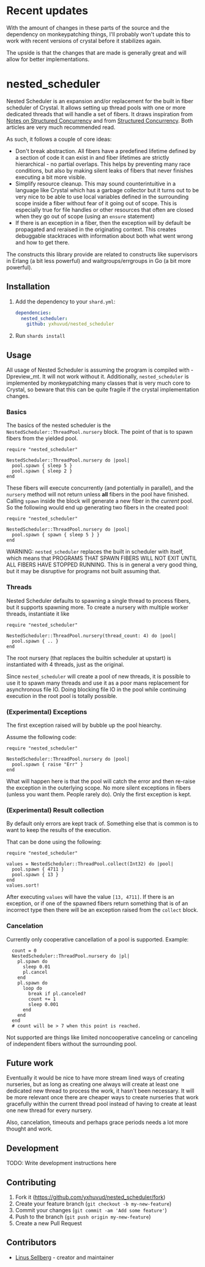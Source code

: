 # Recent updates 

With the amount of changes in these parts of the source and the dependency on monkeypatching things, I'll probably won't update this to work with recent versions of crystal before it stabilizes again.

The upside is that the changes that are made is generally great and will allow for better implementations. 

# nested_scheduler

Nested Scheduler is an expansion and/or replacement for the built in
fiber scheduler of Crystal. It allows setting up thread pools with one
or more dedicated threads that will handle a set of fibers. It draws
inspiration from [Notes on Structured
Concurrency](https://vorpus.org/blog/notes-on-structured-concurrency-or-go-statement-considered-harmful/)
and from [Structured Concurrency](https://250bpm.com/blog:71/). Both
articles are very much recommended read.

As such, it follows a couple of core ideas:

* Don't break abstraction. All fibers have a predefined lifetime
  defined by a section of code it can exist in and fiber lifetimes are
  strictly hierarchical - no partial overlaps. This helps by
  preventing many race conditions, but also by making silent leaks of
  fibers that never finishes executing a bit more visible.
* Simplify resource cleanup. This may sound counterintuitive in a
  language like Crystal which has a garbage collector but it turns out
  to be very nice to be able to use local variables defined in the
  surrounding scope inside a fiber without fear of it going out of
  scope. This is especially true for file handles or other resources
  that often are closed when they go out of scope (using an `ensure`
  statement)
* If there is an exception in a fiber, then the exception will by
  default be propagated and reraised in the originating context. This
  creates debuggable stacktraces with information about both what went
  wrong and how to get there.

The constructs this library provide are related to constructs like
supervisors in Erlang (a bit less powerful) and waitgroups/errgroups
in Go (a bit more powerful).

## Installation

1. Add the dependency to your `shard.yml`:

   ```yaml
   dependencies:
     nested_scheduler:
       github: yxhuvud/nested_scheduler
   ```

2. Run `shards install`

## Usage

All usage of Nested Scheduler is assuming the program is compiled with
-Dpreview_mt. It will not work without it. Additionally,
`nested_scheduler` is implemented by monkeypatching many classes that
is very much core to Crystal, so beware that this can be quite fragile
if the crystal implementation changes.

### Basics

The basics of the nested scheduler is the
`NestedScheduler::ThreadPool.nursery` block. The point of that is to
spawn fibers from the yielded pool.

```crystal
require "nested_scheduler"

NestedScheduler::ThreadPool.nursery do |pool|
  pool.spawn { sleep 5 }
  pool.spawn { sleep 2 }
end
```

These fibers will execute concurrently (and potentially in parallel),
and the `nursery` method will not return unless **all** fibers in the
pool have finished. Calling `spawn` inside the block will generate a
new fiber in the *current* pool. So the following would end up
generating two fibers in the created pool:

```crystal
require "nested_scheduler"

NestedScheduler::ThreadPool.nursery do |pool|
  pool.spawn { spawn { sleep 5 } }
end
```

WARNING: `nested_scheduler` replaces the built in scheduler with
itself, which means that PROGRAMS THAT SPAWN FIBERS WILL NOT EXIT
UNTIL ALL FIBERS HAVE STOPPED RUNNING. This is in general a very good
thing, but it may be disruptive for programs not built assuming that.

### Threads
Nested Scheduler defaults to spawning a single thread to process
fibers, but it supports spawning more. To create a nursery with
multiple worker threads, instantiate it like

```crystal
require "nested_scheduler"

NestedScheduler::ThreadPool.nursery(thread_count: 4) do |pool|
  pool.spawn { .. }
end
```

The root nursery (that replaces the builtin scheduler at upstart) is
instantiated with 4 threads, just as the original.

Since `nested_scheduler` will create a pool of new threads, it is
possible to use it to spawn many threads and use it as a poor mans
replacement for asynchronous file IO. Doing blocking file IO in the
pool while continuing execution in the root pool is totally possible.

### (Experimental) Exceptions

The first exception raised will by bubble up the pool hiearchy.

Assume the following code:

```crystal
require "nested_scheduler"

NestedScheduler::ThreadPool.nursery do |pool|
  pool.spawn { raise "Err" }
end
```

What will happen here is that the pool will catch the error and then
re-raise the exception in the outerlying scope. No more silent
exceptions in fibers (unless you want them. People rarely do). Only
the first exception is kept.

### (Experimental) Result collection

By default only errors are kept track of. Something else that is
common is to want to keep the results of the execution.

That can be done using the following:

```crystal
require "nested_scheduler"

values = NestedScheduler::ThreadPool.collect(Int32) do |pool|
  pool.spawn { 4711 }
  pool.spawn { 13 }
end
values.sort!
```

After executing `values` will have the value `[13, 4711]`. If there is
an exception, or if one of the spawned fibers return something that is
of an incorrect type then there will be an exception raised from the
`collect` block.

### Cancelation

Currently only cooperative cancellation of a pool is supported. Example:

```crystal
  count = 0
  NestedScheduler::ThreadPool.nursery do |pl|
    pl.spawn do
      sleep 0.01
      pl.cancel
    end
    pl.spawn do
      loop do
        break if pl.canceled?
        count += 1
        sleep 0.001
      end
    end
  end
  # count will be > 7 when this point is reached.
```

Not supported are things like limited noncooperative canceling or
canceling of independent fibers without the surrounding pool.

## Future work

Eventually it would be nice to have more stream lined ways of creating
nurseries, but as long as creating one always will create at least one
dedicated new thread to process the work, it hasn't been necessary. It
will be more relevant once there are cheaper ways to create nurseries
that work gracefully within the current thread pool instead of having
to create at least one new thread for every nursery.

Also, cancelation, timeouts and perhaps grace periods needs a lot more
thought and work.

## Development

TODO: Write development instructions here

## Contributing

1. Fork it (<https://github.com/yxhuvud/nested_scheduler/fork>)
2. Create your feature branch (`git checkout -b my-new-feature`)
3. Commit your changes (`git commit -am 'Add some feature'`)
4. Push to the branch (`git push origin my-new-feature`)
5. Create a new Pull Request

## Contributors

- [Linus Sellberg](https://github.com/yxhuvud) - creator and maintainer
